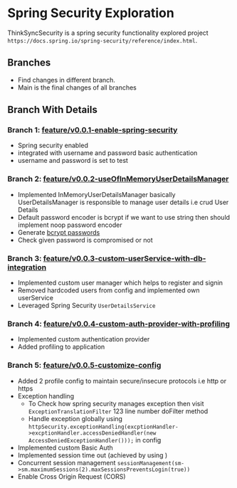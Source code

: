# Spring Security Exploration

ThinkSyncSecurity is a spring security functionality explored project `https://docs.spring.io/spring-security/reference/index.html`.

## Branches
- Find changes in different branch.
- Main is the final changes of all branches 

## Branch With Details

### Branch 1:  [feature/v0.0.1-enable-spring-security](https://github.com/AbinashBapu/ThinkSyncSecurity/tree/feature/v0.0.1-enable-spring-security)

- Spring security enabled
- integrated with username and password basic authentication
- username and password is set to test

### Branch 2:  [feature/v0.0.2-useOfInMemoryUserDetailsManager](https://github.com/AbinashBapu/ThinkSyncSecurity/tree/feature/v0.0.2-useOfInMemoryUserDetailsManager)

- Implemented InMemoryUserDetailsManager basically UserDetailsManager is responsible to manage user details i.e crud User Details
- Default password encoder is bcrypt if we want to use string then should implement noop password encoder
- Generate [bcrypt passwords](https://bcrypt-generator.com/)  
- Check given password is compromised or not

### Branch 3:  [feature/v0.0.3-custom-userService-with-db-integration](https://github.com/AbinashBapu/ThinkSyncSecurity/tree/feature/v0.0.3-custom-userService-with-db-integration)
- Implemented custom user manager which helps to register and signin
- Removed hardcoded users from config and implemented own userService
- Leveraged Spring Security ```UserDetailsService```

### Branch 4:  [feature/v0.0.4-custom-auth-provider-with-profiling](https://github.com/AbinashBapu/ThinkSyncSecurity/tree/feature/v0.0.4-custom-auth-provider-with-profiling)
- Implemented custom authentication provider
- Added profiling to application

### Branch 5:  [feature/v0.0.5-customize-config](https://github.com/AbinashBapu/ThinkSyncSecurity/tree/feature/v0.0.5-customize-config)
- Added 2 profile config to maintain secure/insecure protocols i.e http or https
- Exception handling 
  - To Check how spring security manages exception then visit ```ExceptionTranslationFilter``` 123 line number doFilter method
  - Handle exception globally using ```httpSecurity.exceptionHandling(excptionHandler->excptionHandler.accessDeniedHandler(new AccessDeniedExceptionHandler()));``` in config
- Implemented custom Basic Auth 
- Implemented session time out (achieved by using )
- Concurrent session management ```sessionManagement(sm->sm.maximumSessions(2).maxSessionsPreventsLogin(true)) ```
- Enable Cross Origin Request (CORS)
  